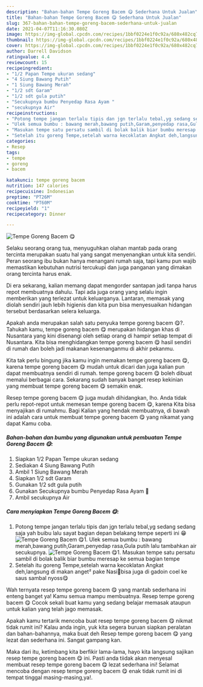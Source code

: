 ```yaml
---
description: "Bahan-bahan Tempe Goreng Bacem 😋 Sederhana Untuk Jualan"
title: "Bahan-bahan Tempe Goreng Bacem 😋 Sederhana Untuk Jualan"
slug: 367-bahan-bahan-tempe-goreng-bacem-sederhana-untuk-jualan
date: 2021-04-07T11:16:30.080Z
image: https://img-global.cpcdn.com/recipes/1bbf0224e1f0c92a/680x482cq70/tempe-goreng-bacem-😋-foto-resep-utama.jpg
thumbnail: https://img-global.cpcdn.com/recipes/1bbf0224e1f0c92a/680x482cq70/tempe-goreng-bacem-😋-foto-resep-utama.jpg
cover: https://img-global.cpcdn.com/recipes/1bbf0224e1f0c92a/680x482cq70/tempe-goreng-bacem-😋-foto-resep-utama.jpg
author: Darrell Davidson
ratingvalue: 4.4
reviewcount: 15
recipeingredient:
- "1/2 Papan Tempe ukuran sedang"
- "4 Siung Bawang Putih"
- "1 Siung Bawang Merah"
- "1/2 sdt Garam"
- "1/2 sdt gula putih"
- "Secukupnya bumbu Penyedap Rasa Ayam "
- "secukupnya Air"
recipeinstructions:
- "Potong tempe jangan terlalu tipis dan jgn terlalu tebal,yg sedang sedang saja yah buibu lalu sayat bagian depan belakang tempe seperti ini 😁"
- "Ulek semua bumbu : bawang merah,bawang putih,Garam,penyedap rasa,Gula putih lalu tambahkan air secukupnya."
- "Masukan tempe satu persatu sambil di bolak balik biar bumbu meresap ke semua bagian tempe"
- "Setelah itu goreng Tempe,setelah warna kecoklatan Angkat deh,langsung di makan anget² pake Nasi🍚bisa juga di gadoin coel ke saus sambal nyoss😋"
categories:
- Resep
tags:
- tempe
- goreng
- bacem

katakunci: tempe goreng bacem 
nutrition: 147 calories
recipecuisine: Indonesian
preptime: "PT26M"
cooktime: "PT60M"
recipeyield: "1"
recipecategory: Dinner

---
```



![Tempe Goreng Bacem 😋](https://img-global.cpcdn.com/recipes/1bbf0224e1f0c92a/680x482cq70/tempe-goreng-bacem-😋-foto-resep-utama.jpg)

Selaku seorang orang tua, menyuguhkan olahan mantab pada orang tercinta merupakan suatu hal yang sangat menyenangkan untuk kita sendiri. Peran seorang ibu bukan hanya menangani rumah saja, tapi kamu pun wajib memastikan kebutuhan nutrisi tercukupi dan juga panganan yang dimakan orang tercinta harus enak.

Di era  sekarang, kalian memang dapat mengorder santapan jadi tanpa harus repot membuatnya dahulu. Tapi ada juga orang yang selalu ingin memberikan yang terlezat untuk keluarganya. Lantaran, memasak yang diolah sendiri jauh lebih higienis dan kita pun bisa menyesuaikan hidangan tersebut berdasarkan selera keluarga. 



Apakah anda merupakan salah satu penyuka tempe goreng bacem 😋?. Tahukah kamu, tempe goreng bacem 😋 merupakan hidangan khas di Nusantara yang kini disenangi oleh setiap orang di hampir setiap tempat di Nusantara. Kita bisa menghidangkan tempe goreng bacem 😋 hasil sendiri di rumah dan boleh jadi makanan kesenanganmu di akhir pekanmu.

Kita tak perlu bingung jika kamu ingin memakan tempe goreng bacem 😋, karena tempe goreng bacem 😋 mudah untuk dicari dan juga kalian pun dapat membuatnya sendiri di rumah. tempe goreng bacem 😋 boleh dibuat memalui berbagai cara. Sekarang sudah banyak banget resep kekinian yang membuat tempe goreng bacem 😋 semakin enak.

Resep tempe goreng bacem 😋 juga mudah dihidangkan, lho. Anda tidak perlu repot-repot untuk memesan tempe goreng bacem 😋, karena Kita bisa menyajikan di rumahmu. Bagi Kalian yang hendak membuatnya, di bawah ini adalah cara untuk membuat tempe goreng bacem 😋 yang nikamat yang dapat Kamu coba.

<!--inarticleads1-->

##### Bahan-bahan dan bumbu yang digunakan untuk pembuatan Tempe Goreng Bacem 😋:

1. Siapkan 1/2 Papan Tempe ukuran sedang
1. Sediakan 4 Siung Bawang Putih
1. Ambil 1 Siung Bawang Merah
1. Siapkan 1/2 sdt Garam
1. Gunakan 1/2 sdt gula putih
1. Gunakan Secukupnya bumbu Penyedap Rasa Ayam 🐓
1. Ambil secukupnya Air




<!--inarticleads2-->

##### Cara menyiapkan Tempe Goreng Bacem 😋:

1. Potong tempe jangan terlalu tipis dan jgn terlalu tebal,yg sedang sedang saja yah buibu lalu sayat bagian depan belakang tempe seperti ini 😁
<img src="https://img-global.cpcdn.com/steps/7257f5f3f0f5d625/160x128cq70/tempe-goreng-bacem-😋-langkah-memasak-1-foto.jpg" alt="Tempe Goreng Bacem 😋">1. Ulek semua bumbu : bawang merah,bawang putih,Garam,penyedap rasa,Gula putih lalu tambahkan air secukupnya.
<img src="https://img-global.cpcdn.com/steps/a919b62f1f1b7800/160x128cq70/tempe-goreng-bacem-😋-langkah-memasak-2-foto.jpg" alt="Tempe Goreng Bacem 😋">1. Masukan tempe satu persatu sambil di bolak balik biar bumbu meresap ke semua bagian tempe
1. Setelah itu goreng Tempe,setelah warna kecoklatan Angkat deh,langsung di makan anget² pake Nasi🍚bisa juga di gadoin coel ke saus sambal nyoss😋




Wah ternyata resep tempe goreng bacem 😋 yang mantab sederhana ini enteng banget ya! Kamu semua mampu membuatnya. Resep tempe goreng bacem 😋 Cocok sekali buat kamu yang sedang belajar memasak ataupun untuk kalian yang telah jago memasak.

Apakah kamu tertarik mencoba buat resep tempe goreng bacem 😋 nikmat tidak rumit ini? Kalau anda ingin, yuk kita segera buruan siapkan peralatan dan bahan-bahannya, maka buat deh Resep tempe goreng bacem 😋 yang lezat dan sederhana ini. Sangat gampang kan. 

Maka dari itu, ketimbang kita berfikir lama-lama, hayo kita langsung sajikan resep tempe goreng bacem 😋 ini. Pasti anda tiidak akan menyesal membuat resep tempe goreng bacem 😋 lezat sederhana ini! Selamat mencoba dengan resep tempe goreng bacem 😋 enak tidak rumit ini di tempat tinggal masing-masing,ya!.

